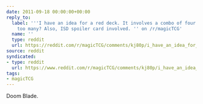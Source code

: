 ```yaml
---
date: 2011-09-18 00:00:00+00:00
reply_to:
  label: '''I have an idea for a red deck. It involves a combo of four cards, is that
    too many? Also, ISD spoiler card involved. '' on /r/magicTCG'
  name: ''
  type: reddit
  url: https://reddit.com/r/magicTCG/comments/kj80p/i_have_an_idea_for_a_red_deck_it_involves_a_combo/
source: reddit
syndicated:
- type: reddit
  url: https://www.reddit.com/r/magicTCG/comments/kj80p/i_have_an_idea_for_a_red_deck_it_involves_a_combo/c2kojyi/
tags:
- magicTCG
---
```


Doom Blade.